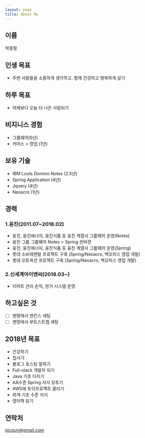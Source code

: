 ```yaml
---
layout: page
title: About Me
---
```


## 이름
박종철

## 인생 목표
- 주변 사람들을 소중하게 생각하고, 함께 건강하고 행복하게 살기

## 하루 목표
- 어제보다 오늘 더 나은 사람되기

## 비지니스 경험
- 그룹웨어(5년)
- 커머스 > 영업 (1년)

## 보유 기술
- IBM Louts Domino Notes (2.5년)
- Spring Application (4년)
- Jquery (4년)
- Nexacro (1년)

## 경력

### 1.웅진(2011.07~2018.02)
- 웅진, 웅진에너지, 웅진식품 등 웅진 계열사 그룹웨어 운영(Notes)
- 웅진 그룹 그룹웨어 Notes > Spring 컨버젼
- 웅진, 웅진에너지, 웅진식품 등 웅진 계열사 그룹웨어 운영(Spring)
- 롯데 소비재렌탈 프로젝트 구축 (Spring/Nexacro, 백오피스 영업 개발)
- 롯데 오토옥션 프로젝트 구축 (Spring/Nexacro, 백오피스 영업 개발)

### 2.신세계아이앤씨(2018.03~)
- 이마트 관리 손익, 원가 시스템 운영

## 하고싶은 것
- [ ] 맨땅에서 젠킨스 세팅
- [ ] 맨땅에서 부트스트랩 세팅

## 2018년 목표
- 건강하기
- 집사기
- 블로그 포스팅 잘하기
- Full-stack 개발자 되기
- Java 기초 다지기
- AA수준 Spring 지식 갖추기
- AWS에 토이프로젝트 올리기
- 회계 기초 수준 지식 
- 영어책 읽기

## 연락처
pjcgun@gmail.com

